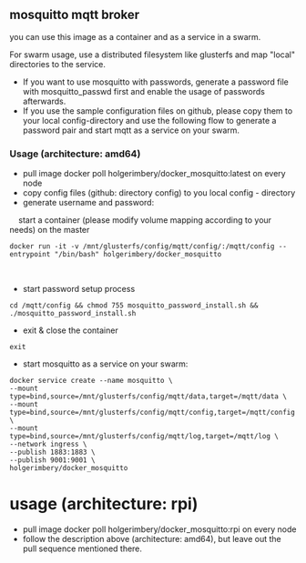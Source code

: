 
## mosquitto mqtt broker

you can use this image as a container and as a service in a swarm.

For swarm usage, use a distributed filesystem like glusterfs and map "local" directories to the service.

  * If you want to use mosquitto with passwords, generate a password file with mosquitto_passwd first and enable the usage of passwords afterwards.
  * If you use the sample configuration files on github, please copy them to your local config-directory and use the following flow to generate a password pair and start mqtt as a service on your swarm.


### Usage (architecture: amd64)

   * pull image docker poll holgerimbery/docker_mosquitto:latest on every node
   * copy config files (github: directory config) to you local config - directory
   * generate username and password:
   
     start a container (please modify volume mapping according to your needs) on the master
```
docker run -it -v /mnt/glusterfs/config/mqtt/config/:/mqtt/config --entrypoint "/bin/bash" holgerimbery/docker_mosquitto
```
         
   * start password setup process
```
cd /mqtt/config && chmod 755 mosquitto_password_install.sh && ./mosquitto_password_install.sh
```

   * exit & close the container
```
exit
```
         
   * start mosquitto as a service on your swarm:

```
docker service create --name mosquitto \
--mount type=bind,source=/mnt/glusterfs/config/mqtt/data,target=/mqtt/data \
--mount type=bind,source=/mnt/glusterfs/config/mqtt/config,target=/mqtt/config \
--mount type=bind,source=/mnt/glusterfs/config/mqtt/log,target=/mqtt/log \
--network ingress \
--publish 1883:1883 \
--publish 9001:9001 \
holgerimbery/docker_mosquitto
```

# usage (architecture: rpi)
* pull image docker poll holgerimbery/docker_mosquitto:rpi on every node
* follow the description above (architecture: amd64), but leave out the pull sequence mentioned there.

